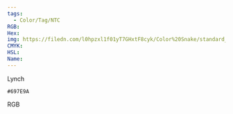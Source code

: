 ```yaml
---
tags:
  - Color/Tag/NTC
RGB:
Hex:
img: https://filedn.com/l0hpzxl1f01yT7GHxtF8cyk/Color%20Snake/standard_csv_to_svg//697E9A.svg
CMYK:
HSL:
Name:
---
```

Lynch
```palette
#697E9A
```
RGB
